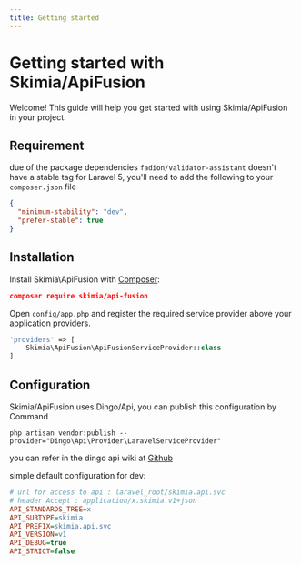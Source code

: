 ```yaml
---
title: Getting started
---
```


# Getting started with Skimia/ApiFusion

Welcome! This guide will help you get started with using Skimia/ApiFusion in your project.

## Requirement
due of the package dependencies `fadion/validator-assistant` doesn't have a stable tag for Laravel 5, you'll need to add the following to your `composer.json` file

```json
{
  "minimum-stability": "dev",
  "prefer-stable": true
}
```

## Installation

Install Skimia\\ApiFusion with [Composer](http://getcomposer.org/doc/00-intro.md):

```json
composer require skimia/api-fusion
```

Open `config/app.php` and register the required service provider above your application providers.
```php
'providers' => [
    Skimia\ApiFusion\ApiFusionServiceProvider::class
]
```
## Configuration

Skimia/ApiFusion uses Dingo/Api, you can publish this configuration by Command
```
php artisan vendor:publish --provider="Dingo\Api\Provider\LaravelServiceProvider"
```

you can refer in the dingo api wiki at [Github](https://github.com/dingo/api/wiki/Configuration)

simple default configuration for dev:

```ini
# url for access to api : laravel_root/skimia.api.svc
# header Accept : application/x.skimia.v1+json
API_STANDARDS_TREE=x
API_SUBTYPE=skimia
API_PREFIX=skimia.api.svc
API_VERSION=v1
API_DEBUG=true
API_STRICT=false
```
